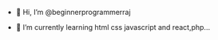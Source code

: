 - 👋 Hi, I’m @beginnerprogrammerraj
  
- 🌱 I’m currently learning html css javascript and react,php...


<!---
beginnerprogrammerraj/beginnerprogrammerraj is a ✨ special ✨ repository because its `README.md` (this file) appears on your GitHub profile.
You can click the Preview link to take a look at your changes.
--->
